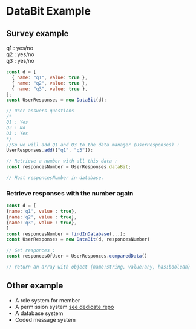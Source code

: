 # DataBit Example

## Survey example

q1 : yes/no  
q2 : yes/no  
q3 : yes/no

```js
const d = [
  { name: "q1", value: true },
  { name: "q2", value: true },
  { name: "q3", value: true },
];
const UserResponses = new DataBit(d);

// User answers questions
/*
Q1 : Yes
Q2 : No
Q3 : Yes
*/
//So we will add Q1 and Q3 to the data manager (UserResponses) :
UserResponses.add(["q1", "q3"]);

// Retrieve a number with all this data :
const responcesNumber = UserResponses.dataBit;

// Host responcesNumber in database.
```

### Retrieve responses with the number again

```js
const d = [
{name:'q1', value : true},
{name:'q2', value : true},
{name:'q3', value : true},
]
const responcesNumber = findInDatabase(...);
const UserResponses = new DataBit(d, responcesNumber)

// Get responces :
const responcesOfUser = UserResponces.comparedData()

// return an array with object {name:string, value:any, has:boolean}

```

## Other example

- A role system for member
- A permission system [see dedicate repo](https://github.com/Smaug6739/permissions)
- A database system
- Coded message system
